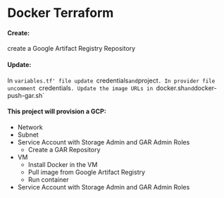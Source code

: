 # Docker Terraform

#### Create:
create a Google Artifact Registry Repository

#### Update:
In `variables.tf' file update `credentials` and `project`. In provider file uncomment `credentials`.
Update the image URLs in `docker.sh` and `docker-push-gar.sh`

#### This project will provision a GCP:
- Network
- Subnet
- Service Account with Storage Admin and GAR Admin Roles
  - Create a GAR Repository 
- VM
  - Install Docker in the VM
  - Pull image from Google Artifact Registry
  - Run container
- Service Account with Storage Admin and GAR Admin Roles